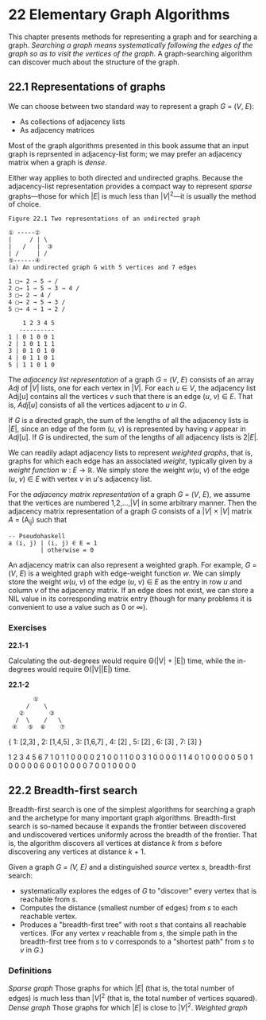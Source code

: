 # 22 Elementary Graph Algorithms

This chapter presents methods for representing a graph and for searching a graph. *Searching a graph means systematically following the edges of the graph so as to visit the vertices of the graph*. A graph-searching algorithm can discover much about the structure of the graph.

## 22.1 Representations of graphs

We can choose between two standard way to represent a graph *G* = (*V*, *E*):

* As collections of adjacency lists
* As adjacency matrices

Most of the graph algorithms presented in this book assume that an input graph is reprsented in adjacency-list form; we may prefer an adjacency matrix when a graph is *dense*.

Either way applies to both directed and undirected graphs. Because the adjacency-list representation provides a compact way to represent *sparse* graphs—those for which |*E*| is much less than |*V*|<sup>2</sup>—it is usually the method of choice.

```
Figure 22.1 Two representations of an undirected graph

① -----② 
|     / | \
|   /   |  ③
| /     | /
⑤------④ 
(a) An undirected graph G with 5 vertices and 7 edges

1 ▢→ 2 → 5 → /
2 ▢→ 1 → 5 → 3 → 4 /
3 ▢→ 2 → 4 /
4 ▢→ 2 → 5 → 3 /
5 ▢→ 4 → 1 → 2 /

    1 2 3 4 5
   ----------
1 | 0 1 0 0 1
2 | 1 0 1 1 1
3 | 0 1 0 1 0
4 | 0 1 1 0 1
5 | 1 1 0 1 0

```

The *adjacency list representation* of a graph *G* = (*V*, *E*) consists of an array *Adj* of |*V*| lists, one for each vertex in |*V*|. For each *u* ∈ *V*, the adjacency list Adj[u] contains all the vertices *v* such that there is an edge (*u*, *v*) ∈ *E*. That is, *Adj*[*u*] consists of all the vertices adjacent to *u* in *G*.

If *G* is a directed graph, the sum of the lengths of all the adjacency lists is |*E*|, since an edge of the form (*u*, *v*) is represented by having *v* appear in *Adj*[*u*]. If *G* is undirected, the sum of the lengths of all adjacency lists is 2|*E*|.

We can readily adapt adjacency lists to represent *weighted graphs*, that is, graphs for which each edge has an associated *weight*, typically given by a *weight function* *w* : *E* → ℝ. We simply store the weight *w*(*u*, *v*) of the edge (*u*, *v*) ∈ *E* with vertex *v* in *u*'s adjacency list.

For the *adjacency matrix representation* of a graph *G* = (*V*, *E*), we assume that the vertices are numbered 1,2,...,|*V*| in some arbitrary manner. Then the adjacency matrix representation of a graph *G* consists of a |*V*| × |*V*| matrix *A* = (A<sub>ij</sub>) such that 

    -- Pseudohaskell
    a (i, j) | (i, j) ∈ E = 1
             | otherwise = 0

An adjacency matrix can also represent a weighted graph. For example, *G* = (*V*, *E*) is a weighted graph with edge-weight function *w*. We can simply store the weight *w*(*u*, *v*) of the edge (*u*, *v*) ∈ *E* as the entry in row *u* and column *v* of the adjacency matrix. If an edge does not exist, we can store a NIL value in its corresponding matrix entry (though for many problems it is convenient to use a value such as 0 or ∞).

### Exercises

**22.1-1**

Calculating the out-degrees would require Θ(|V| + |E|) time, while the in-degrees would require Θ(|V||E|) time.

**22.1-2**
 
```
       ①
     /    \
   ②       ③
  /  \    /   \
 ④   ⑤  ⑥    ⑦
```

{ 1: [2,3] 
, 2: [1,4,5]
, 3: [1,6,7]
, 4: [2]
, 5: [2]
, 6: [3]
, 7: [3]
}

   1 2 3 4 5 6 7
1  0 1 1 0 0 0 0
2  1 0 0 1 1 0 0
3  1 0 0 0 0 1 1
4  0 1 0 0 0 0 0
5  0 1 0 0 0 0 0
6  0 0 1 0 0 0 0
7  0 0 1 0 0 0 0

## 22.2 Breadth-first search

Breadth-first search is one of the simplest algorithms for searching a graph and the archetype for many important graph algorithms. Breadth-first search is so-named because it expands the frontier between discovered and undiscovered vertices uniformly across the breadth of the frontier. That is, the algorithm discovers all vertices at distance *k* from *s* before discovering any vertices at distance *k* + 1.

Given a graph *G = (V, E)* and a distinguished *source* vertex *s*, breadth-first search:

* systematically explores the edges of *G* to "discover" every vertex that is reachable from *s*.
* Computes the distance (smallest number of edges) from *s* to each reachable vertex.
* Produces a "breadth-first tree" with root *s* that contains all reachable vertices. (For any vertex *v* reachable from *s*, the simple path in the breadth-first tree from *s* to *v* corresponds to a "shortest path" from *s* to *v* in *G*.)

### Definitions
*Sparse graph* Those graphs for which |*E*| (that is, the total number of edges) is much less than |*V*|<sup>2</sup> (that is, the total number of vertices squared).
*Dense graph* Those graphs for which |*E*| is close to |*V*|<sup>2</sup>.
*Weighted graph*
